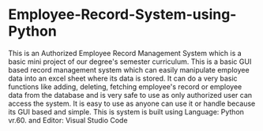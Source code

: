 # Employee-Record-System-using-Python
This is an Authorized Employee Record Management System which is a basic mini project of our degree's semester curriculum. This is a basic GUI based record management system which can easily manipulate employee data into an excel sheet where its data is stored. It can do a very basic functions like adding, deleting, fetching employee's record or employee data from the database and is very safe to use as only authorized user can access the  system. It is easy to use as anyone can use it or handle because its GUI based and simple. This is system is built using Language: Python vr.60. and Editor: Visual Studio Code
